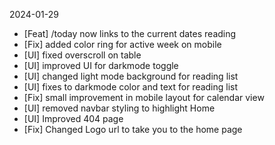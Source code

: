 
2024-01-29

* [Feat] /today now links to the current dates reading
* [Fix] added color ring for active week on mobile
* [UI] fixed overscroll on table
* [UI] improved UI for darkmode toggle
* [UI] changed light mode background for reading list
* [UI] fixes to darkmode color and text for reading list
* [Fix] small improvement in mobile layout for calendar view
* [UI] removed navbar styling to highlight Home
* [UI] Improved 404 page
* [Fix] Changed Logo url to take you to the home page
